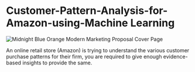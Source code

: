 # Customer-Pattern-Analysis-for-Amazon-using-Machine Learning
![Midnight Blue   Orange Modern Marketing Proposal Cover Page](https://github.com/AdityaSensarma/Customer-Pattern-Analysis-for-Amazon-Europe/assets/88621255/e5f5c30e-eb98-463b-ac54-6039483acd1e)

An online retail store (Amazon) is trying to understand the various customer purchase patterns for their firm, you are required to give enough evidence-based insights to provide the same.
